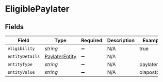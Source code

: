 # EligiblePaylater


## Fields

| Field                                                   | Type                                                    | Required                                                | Description                                             | Example                                                 |
| ------------------------------------------------------- | ------------------------------------------------------- | ------------------------------------------------------- | ------------------------------------------------------- | ------------------------------------------------------- |
| `eligibility`                                           | *string*                                                | :heavy_minus_sign:                                      | N/A                                                     | true                                                    |
| `entityDetails`                                         | [PaylaterEntity](../../models/shared/paylaterentity.md) | :heavy_minus_sign:                                      | N/A                                                     |                                                         |
| `entityType`                                            | *string*                                                | :heavy_minus_sign:                                      | N/A                                                     | paylater                                                |
| `entityValue`                                           | *string*                                                | :heavy_minus_sign:                                      | N/A                                                     | olapostpaid                                             |
